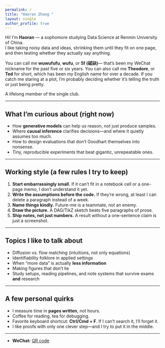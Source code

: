 ```yaml
---
permalink: /
title: "Haoran Zhang "
layout: single
author_profile: true
---
```


Hi! I’m **Haoran** — a sophomore studying Data Science at Renmin University of China.  
I like taking noisy data and ideas, shrinking them until they fit on one page, and then testing whether they actually say anything.

You can call me **wuwufufu**, **wufu**, or **5f (碔砆)**— that’s been my WeChat nickname for the past five or six years. You can also call me **Theodore**, or **Ted** for short, which has been my English name for over a decade. If you catch me staring at a plot, I’m probably deciding whether it’s telling the truth or just being pretty.

A lifelong member of the single club.

---

## What I’m curious about (right now)
- How **generative models** can help us reason, not just produce samples.  
- Where **causal inference** clarifies decisions—and where it quietly assumes too much.  
- How to design evaluations that don’t Goodhart themselves into nonsense.  
- Tiny, reproducible experiments that beat gigantic, unrepeatable ones.

---

## Working style (a few rules I try to keep)
1. **Start embarrassingly small.** If it can’t fit in a notebook cell or a one-page memo, I don’t understand it yet.  
2. **Write the assumptions before the code.** If they’re wrong, at least I can delete a paragraph instead of a week.  
3. **Name things kindly.** Future-me is a teammate, not an enemy.  
4. **Draw the picture.** A DAG/TikZ sketch beats five paragraphs of prose.  
5. **Ship notes, not just numbers.** A result without a one-sentence claim is just a screenshot.

---

## Topics I like to talk about
- Diffusion vs. flow matching (intuitions, not only equations)  
- Identifiability folklore in applied settings  
- When “more data” is actually **less information**  
- Making figures that don’t lie  
- Study setups, reading pipelines, and note systems that survive exams **and** research

---

## A few personal quirks
- I measure time in **pages written**, not hours.  
- Coffee for reading, tea for debugging.  
- Favorite keyboard shortcut: **Ctrl/Cmd + F**. If I can’t search it, I’ll forget it.  
- I like proofs with only one clever step—and I try to put it in the middle.

---

- **WeChat:** [QR code](bff4e509c0f9aacc0de631b3ffa8276b.jpg)

